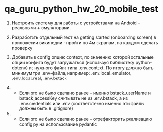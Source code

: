 # qa_guru_python_hw_20_mobile_test

1. Настроить систему для работы с устройствами на Android – реальными + эмуляторами.

2. Разработать отдельный тест на getting started (onboarding screen) в приложении википедии - пройти по 4м экранам, на каждом сделать проверку

3. Добавить в config опцию context, по значению которой остальные опции конфига будут загружаться (используя библиотеку python-dotenv) из нужного файла типа .env.context. По итогу должно быть минимум три .env-файла, например: .env.local_emulator, .env.local_real, .env.bstack

4. * Если это не было сделано ранее – именно bstack_userName и bstack_accessKey считывать не из .env.bstack, а из .env.credentials или .env (соответстенно именно эти файлы должны быть в .gitignore)

5. * Если это не было сделано ранее – отрефакторить реализацию config.py на использование pydantic
